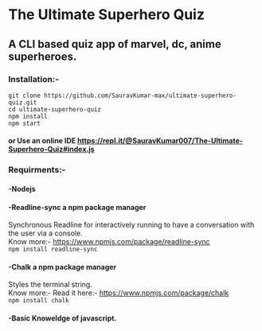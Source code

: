 # The Ultimate Superhero Quiz
## A CLI based quiz app of marvel, dc, anime superheroes.

### Installation:- 
```
git clone https://github.com/SauravKumar-max/ultimate-superhero-quiz.git
cd ultimate-superhero-quiz
npm install
npm start
```
#### or Use an online IDE https://repl.it/@SauravKumar007/The-Ultimate-Superhero-Quiz#index.js

### Requirments:-
#### -Nodejs
#### -Readline-sync a npm package manager
Synchronous Readline for interactively running to have a conversation with the user via a console.  
Know more:- https://www.npmjs.com/package/readline-sync  
``` npm install readline-sync ```
#### -Chalk a npm package manager
Styles the terminal string.  
Know more:- Read it here:- https://www.npmjs.com/package/chalk  
``` npm install chalk ```
#### -Basic Knoweldge of javascript.




